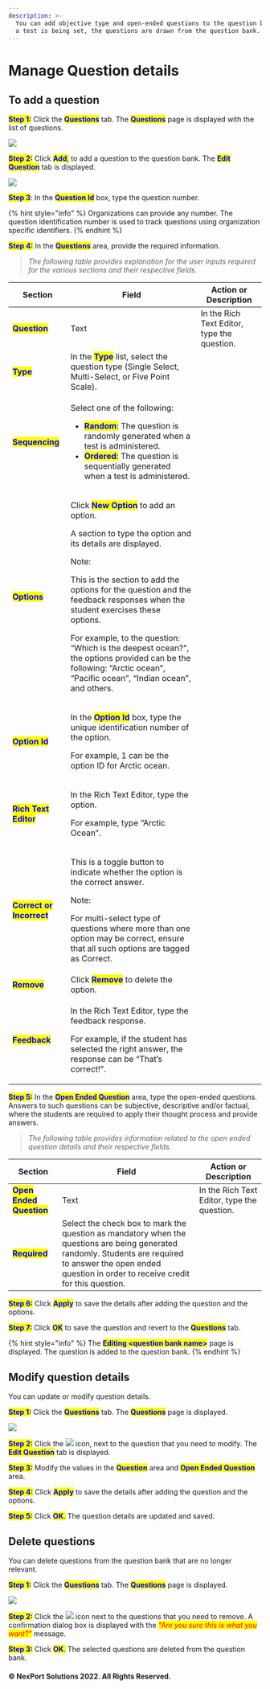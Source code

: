 ```yaml
---
description: >-
  You can add objective type and open-ended questions to the question bank. When
  a test is being set, the questions are drawn from the question bank.
---
```


# Manage Question details

## To add a question

<mark style="color:blue;">**Step 1:**</mark>  Click the <mark style="color:blue;">**Questions**</mark> tab.  The <mark style="color:blue;">**Questions**</mark> page is displayed with the list of questions.

![](/.gitbook/assets/Questions_Add_550x185.png)

<mark style="color:blue;">**Step 2:**</mark>  Click <mark style="color:blue;">**Add**</mark><mark style="color:blue;">,</mark> to add a question to the question bank.  The <mark style="color:blue;">**Edit Question**</mark> tab is displayed.

![](/.gitbook/assets/Edit_Question_550x478.png)

<mark style="color:blue;">**Step 3**</mark>:  In the <mark style="color:blue;">**Question Id**</mark> box, type the question number.

{% hint style="info" %}
Organizations can provide any number. The question identification number is used to track questions using organization specific identifiers.
{% endhint %}

<mark style="color:blue;">**Step 4:**</mark>  In the <mark style="color:blue;">**Questions**</mark> area, provide the required information.

> _The following table provides explanation for the user inputs required for the various sections and their respective fields._

| Section                                                   | Field                                                                                                                                                                                                                                                                                                                                                                                                                                                                                   | Action or Description                       |
| --------------------------------------------------------- | --------------------------------------------------------------------------------------------------------------------------------------------------------------------------------------------------------------------------------------------------------------------------------------------------------------------------------------------------------------------------------------------------------------------------------------------------------------------------------------- | ------------------------------------------- |
| <mark style="color:blue;">**Question**</mark>             | Text                                                                                                                                                                                                                                                                                                                                                                                                                                                                                    | In the Rich Text Editor, type the question. |
| <mark style="color:blue;">**Type**</mark>                 | In the <mark style="color:blue;">**Type**</mark> list, select the question type (Single Select, Multi-Select, or Five Point Scale).                                                                                                                                                                                                                                                                                                                                                     |                                             |
| <mark style="color:blue;">**Sequencing**</mark>           | <p>Select one of the following:</p><ul><li><mark style="color:blue;"><strong>Random</strong>:</mark> The question is randomly generated when a test is administered.</li><li><mark style="color:blue;"><strong>Ordered</strong>:</mark> The question is sequentially generated when a test is administered.</li></ul>                                                                                                                                                                   |                                             |
| <mark style="color:blue;">**Options**</mark>              | <p>Click <mark style="color:blue;"><strong>New Option</strong></mark> to add an option.</p><p>A section to type the option and its details are displayed.</p><p>Note:</p><p>This is the section to add the options for the question and the feedback responses when the student exercises these options.</p><p>For example, to the question: “Which is the deepest ocean?”, the options provided can be the following: “Arctic ocean”, “Pacific ocean”, “Indian ocean”, and others.</p> |                                             |
| <mark style="color:blue;">**Option Id**</mark>            | <p>In the <mark style="color:blue;"><strong>Option Id</strong></mark> box, type the unique identification number of the option.</p><p>For example, 1 can be the option ID for Arctic ocean.</p>                                                                                                                                                                                                                                                                                         |                                             |
| <mark style="color:blue;">**Rich Text Editor**</mark>     | <p>In the Rich Text Editor, type the option.</p><p>For example, type “Arctic Ocean”.</p>                                                                                                                                                                                                                                                                                                                                                                                                |                                             |
| <mark style="color:blue;">**Correct or Incorrect**</mark> | <p>This is a toggle button to indicate whether the option is the correct answer.</p><p>Note:</p><p>For multi-select type of questions where more than one option may be correct, ensure that all such options are tagged as Correct.</p>                                                                                                                                                                                                                                                |                                             |
| <mark style="color:blue;">**Remove**</mark>               | Click <mark style="color:blue;">**Remove**</mark> to delete the option.                                                                                                                                                                                                                                                                                                                                                                                                                 |                                             |
| <mark style="color:blue;">**Feedback**</mark>             | <p>In the Rich Text Editor, type the feedback response.</p><p>For example, if the student has selected the right answer, the response can be “That’s correct!”.</p>                                                                                                                                                                                                                                                                                                                     |                                             |

<mark style="color:blue;">**Step 5:**</mark>  In the <mark style="color:blue;">**Open Ended Question**</mark> area, type the open-ended questions. Answers to such questions can be subjective, descriptive and/or factual, where the students are required to apply their thought process and provide answers.

> _The following table provides information related to the open ended question details and their respective fields._

| Section                                                  | Field                                                                                                                                                                                                         | Action or Description                       |
| -------------------------------------------------------- | ------------------------------------------------------------------------------------------------------------------------------------------------------------------------------------------------------------- | ------------------------------------------- |
| <mark style="color:blue;">**Open Ended Question**</mark> | Text                                                                                                                                                                                                          | In the Rich Text Editor, type the question. |
| <mark style="color:blue;">**Required**</mark>            | Select the check box to mark the question as mandatory when the questions are being generated randomly. Students are required to answer the open ended question in order to receive credit for this question. |                                             |

<mark style="color:blue;">**Step 6:**</mark>  Click <mark style="color:blue;">**Apply**</mark> to save the details after adding the question and the options.

<mark style="color:blue;">**Step 7:**</mark>  Click <mark style="color:blue;">**OK**</mark> to save the question and revert to the <mark style="color:blue;">**Questions**</mark> tab.

{% hint style="info" %}
The <mark style="color:blue;">**Editing \<question bank name>**</mark> page is displayed. The question is added to the question bank.
{% endhint %}

## Modify question details <a href="#modify" id="modify"></a>

You can update or modify question details.

<mark style="color:blue;">**Step 1:**</mark>  Click the <mark style="color:blue;">**Questions**</mark> tab.  The <mark style="color:blue;">**Questions**</mark> <mark style="color:blue;"></mark><mark style="color:blue;"></mark> page is displayed.

![](/.gitbook/assets/Questions_Edit_550x185.png)

<mark style="color:blue;">**Step 2:**</mark>  Click the ![](/.gitbook/assets/Edit.png) icon, next to the question that you need to modify.  The <mark style="color:blue;">**Edit Question**</mark> tab is displayed.

<mark style="color:blue;">**Step 3:**</mark>  Modify the values in the <mark style="color:blue;">**Question**</mark> area and <mark style="color:blue;">**Open Ended Question**</mark> area.

<mark style="color:blue;">**Step 4:**</mark>  Click <mark style="color:blue;">**Apply**</mark> to save the details after adding the question and the options.

<mark style="color:blue;">**Step 5:**</mark>  Click <mark style="color:blue;">**OK**</mark><mark style="color:blue;">.</mark>  The question details are updated and saved.

## Delete questions <a href="#delete" id="delete"></a>

You can delete questions from the question bank that are no longer relevant.

<mark style="color:blue;">**Step 1:**</mark>  Click the <mark style="color:blue;">**Questions**</mark> tab.  The <mark style="color:blue;">**Questions**</mark> page is displayed.

![](/.gitbook/assets/Questions_Delete_550x185.png)

<mark style="color:blue;">**Step 2:**</mark>  Click the ![](/.gitbook/assets/Delete.png) icon next to the questions that you need to remove.  A confirmation dialog box is displayed with the _<mark style="color:red;background-color:yellow;">“Are you sure this is what you want?”</mark>_ message.

<mark style="color:blue;">**Step 3:**</mark> Click <mark style="color:blue;">**OK**</mark><mark style="color:blue;">.</mark>  The selected questions are deleted from the question bank.

#### © NexPort Solutions 2022. All Rights Reserved.
